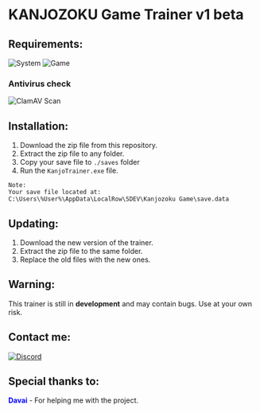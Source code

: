 # KANJOZOKU Game Trainer v1 beta

## Requirements:
![System](https://img.shields.io/badge/System-Windows_10-blue)
![Game](https://img.shields.io/badge/Kanjozoku_Game-Latest_version-green)

### Antivirus check
![ClamAV Scan](https://github.com/1LAE/KanjoTrainer/actions/workflows/clamav.yml/badge.svg)

## Installation:
1. Download the zip file from this repository.
2. Extract the zip file to any folder.
3. Copy your save file to `./saves` folder
4. Run the `KanjoTrainer.exe` file.

~~~
Note: 
Your save file located at: 
C:\Users\%User%\AppData\LocalRow\SDEV\Kanjozoku Game\save.data
~~~

## Updating:
1. Download the new version of the trainer.
2. Extract the zip file to the same folder.
3. Replace the old files with the new ones.


## Warning:
This trainer is still in **development** and may contain bugs. Use at your own risk.

## Contact me:
[![Discord](https://img.shields.io/badge/ILAE-blue?style=plastic&logo=discord)](https://discordapp.com/users/693473943742316544)
<!-- [<img src="https://i.redd.it/o3wqv82oqup91.png" alt="Discord" width="30" />](https://discord.com) <span style="color:Blue">**ilae_0**</span>  -->



## Special thanks to:
<span style="color:Blue">**Davai**</span> - For helping me with the project.